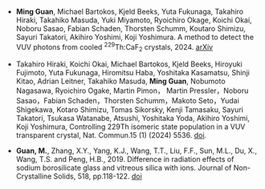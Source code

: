 - <strong>Ming Guan</strong>, Michael Bartokos, Kjeld Beeks, Yuta Fukunaga, Takahiro Hiraki, Takahiko Masuda, Yuki Miyamoto, Ryoichiro Okage, Koichi Okai, Noboru Sasao, Fabian Schaden, Thorsten Schumm, Koutaro Shimizu, Sayuri Takatori, Akihiro Yoshimi, Koji Yoshimura. A method to detect the VUV photons from cooled <sup>229</sup>Th:CaF<sub>2</sub> crystals, 2024. <a href="https://doi.org/10.48550/arXiv.2410.18134">arXiv</a>

- Takahiro Hiraki, Koichi Okai, Michael Bartokos, Kjeld Beeks, Hiroyuki Fujimoto, Yuta Fukunaga, Hiromitsu Haba, Yoshitaka Kasamatsu, Shinji Kitao, Adrian Leitner, Takahiko Masuda, <strong>Ming Guan</strong>, Nobumoto Nagasawa, Ryoichiro Ogake, Martin Pimon， Martin Pressler，Noboru Sasao，Fabian Schaden，Thorsten Schumm，Makoto Seto，Yudai Shigekawa, Kotaro Shimizu, Tomas Sikorsky, Kenji Tamasaku, Sayuri Takatori, Tsukasa Watanabe, Atsushi, Yoshitaka Yoda, Akihiro Yoshimi, Koji Yoshimura, Controlling 229Th isomeric state population in a VUV transparent crystal, Nat. Commun.15 (1) (2024) 5536. <a href="https://doi.org/10.1038/s41467-024-49631-0">doi</a>.

- <strong>Guan, M.</strong>, Zhang, X.Y., Yang, K.J., Wang, T.T., Liu, F.F., Sun, M.L., Du, X., Wang, T.S. and Peng, H.B., 2019. Difference in radiation effects of sodium borosilicate glass and vitreous silica with ions. Journal of Non-Crystalline Solids, 518, pp.118-122. <a href="https://doi.org/10.1016/j.jnoncrysol.2019.03.010">doi</a>
